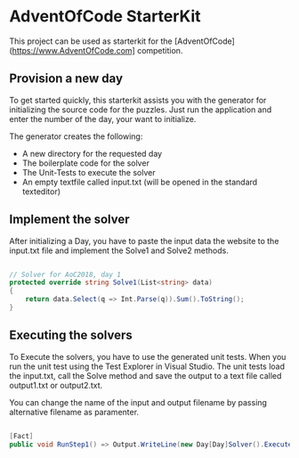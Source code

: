 # AdventOfCode StarterKit

This project can be used as starterkit for the [AdventOfCode](https://www.AdventOfCode.com] competition. 

## Provision a new day

To get started quickly, this starterkit assists you with the generator for initializing the 
source code for the puzzles. Just run the application and enter the number of the day, your 
want to initialize.

The generator creates the following:
- A new directory for the requested day
- The boilerplate code for the solver
- The Unit-Tests to execute the solver
- An empty textfile called input.txt (will be opened in the standard texteditor)

## Implement the solver

After initializing a Day, you have to paste the input data the website to the input.txt file 
and implement the Solve1 and Solve2 methods. 

```csharp

// Solver for AoC2018, day 1
protected override string Solve1(List<string> data)
{
    return data.Select(q => Int.Parse(q)).Sum().ToString();
}

```

## Executing the solvers

To Execute the solvers, you have to use the generated unit tests. When you run the unit test 
using the Test Explorer in Visual Studio. The unit tests load the input.txt, call the Solve method 
and save the output to a text file called output1.txt or output2.txt.

You can change the name of the input and output filename by passing alternative filename as paramenter.

```csharp

[Fact]
public void RunStep1() => Output.WriteLine(new Day[Day]Solver().ExecutePuzzle1("testinput.txt"));

```
